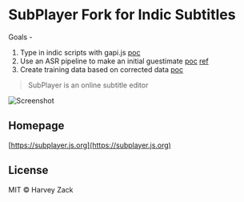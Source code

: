 # SubPlayer Fork for Indic Subtitles

Goals -

1. Type in indic scripts with gapi.js [poc](https://hinditl-mirror.glitch.me/)
2. Use an ASR pipeline to make an initial guestimate [poc](https://colab.research.google.com/drive/1GeLvfjq7H0FJpPM2vF5q573xNF5bpIk3?usp=sharing) [ref](https://huggingface.co/spaces/Finnish-NLP/Fin-Eng-ASR-autosubtitles)
3. Create training data based on corrected data [poc](https://colab.research.google.com/github/patrickvonplaten/notebooks/blob/master/Fine_tuning_Wav2Vec2_for_English_ASR.ipynb)

> SubPlayer is an online subtitle editor

![Screenshot](./images/screenshot6.png)

## Homepage

[https://subplayer.js.org](https://subplayer.js.org)

## License

MIT © Harvey Zack
